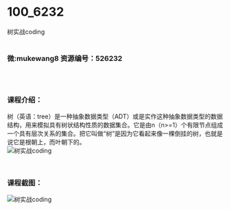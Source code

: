 # 100_6232
树实战coding
<br/></br>
<h3>微:mukewang8 资源编号：526232</h3>
<br/></br>
<h3>课程介绍：</h3>
<p>树（英语：tree）是一种抽象数据类型（ADT）或是实作这种抽象数据类型的数据结构，用来模拟具有树状结构性质的数据集合。它是由n（n&gt;=1）个有限节点组成一个具有层次关系的集合。把它叫做“树”是因为它看起来像一棵倒挂的树，也就是说它是根朝上，而叶朝下的。<br>
<img src="https://www.ko996.com/wp-content/uploads/img/2019/08/1-29-300x184.png" alt="树实战coding"></p>
<p>&nbsp;</p>
<h3>课程截图：</h3>
<p><img src="https://www.ko996.com/wp-content/uploads/img/2019/08/2-23.png" alt="树实战coding"></p>
<p>&nbsp;</p>
